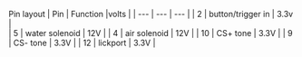 Pin layout
| Pin | Function |volts |
| --- | --- |   --- |
| 2 | button/trigger in | 3.3v |   
| 5 | water solenoid | 12V |
| 4 | air solenoid | 12V |
| 10 | CS+ tone | 3.3V |
| 9 | CS- tone | 3.3V |
| 12 | lickport | 3.3V |